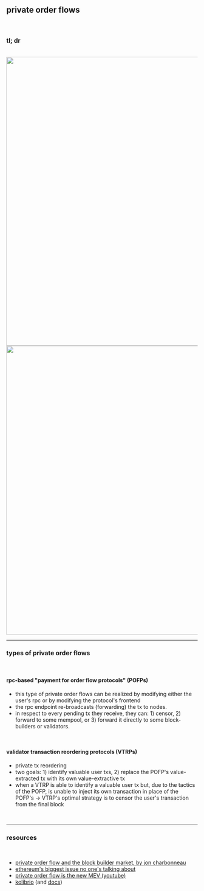 ##  private order flows 

<br>

### tl; dr

<br>

<img width="759" src="https://user-images.githubusercontent.com/1130416/217937850-9b7e9434-ee72-4c2a-9e5e-ae9fe795310e.png">

<br>

<img width="759"  src="https://user-images.githubusercontent.com/1130416/217938181-3ea5947c-b847-4f4c-a41c-a40addceed8b.png">


<br>

---

### types of private order flows

<br>

#### rpc-based "payment for order flow protocols" (POFPs)

* this type of private order flows can be realized by modifying either the user's rpc or by modifying the protocol's frontend
* the rpc endpoint re-broadcasts (forwarding) the tx to nodes. 
* in respect to every pending tx they receive, they can: 1) censor, 2) forward to some mempool, or 3) forward it directly to some block-builders or validators.

<br>

#### validator transaction reordering protocols (VTRPs)



* private tx reordering
* two goals: 1) identify valuable user txs, 2) replace the POFP's value-extracted tx with its own value-extractive tx
* when a VTRP is able to identify a valuable user tx but, due to the tactics of the POFP, is unable to inject its own transaction in place of the POFP's -> VTRP's optimal strategy is to censor the user's transaction from the final block

<br>

---

### resources

<br>


* [private order flow and the block builder market, by jon charbonneau](https://twitter.com/jon_charb/status/1562916372505665536)
* [ethereum's biggest issue no one's talking about](https://mariusvanderwijden.github.io/blog/2022/10/21/lightclients/)
* [private order flow is the new MEV (youtube)](https://www.youtube.com/watch?v=bapIqxhIdaY)
* [kolibrio](https://www.kolibr.io/) (and [docs](https://docs.kolibr.io/))
